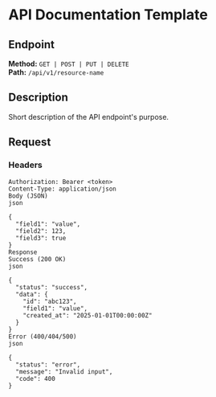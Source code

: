 # API Documentation Template

## Endpoint

**Method:** `GET | POST | PUT | DELETE`  
**Path:** `/api/v1/resource-name`

## Description

Short description of the API endpoint's purpose.

## Request

### Headers

```http
Authorization: Bearer <token>
Content-Type: application/json
Body (JSON)
json

{
  "field1": "value",
  "field2": 123,
  "field3": true
}
Response
Success (200 OK)
json

{
  "status": "success",
  "data": {
    "id": "abc123",
    "field1": "value",
    "created_at": "2025-01-01T00:00:00Z"
  }
}
Error (400/404/500)
json

{
  "status": "error",
  "message": "Invalid input",
  "code": 400
}

